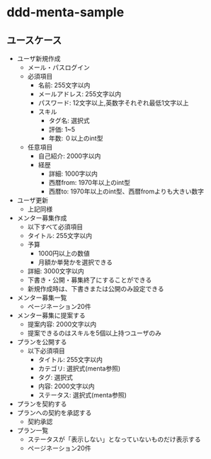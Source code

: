 # ddd-menta-sample

## ユースケース

- ユーザ新規作成
    - メール・パスログイン
    - 必須項目
        - 名前: 255文字以内
        - メールアドレス: 255文字以内
        - パスワード: 12文字以上,英数字それぞれ最低1文字以上
        - スキル
            - タグ名: 選択式
            - 評価: 1~5
            - 年数: ０以上のint型
    - 任意項目
        - 自己紹介: 2000字以内
        - 経歴
            - 詳細: 1000字以内
            - 西暦from: 1970年以上のint型
            - 西暦to: 1970年以上のint型、西暦fromよりも大きい数字
- ユーザ更新
    - 上記同様
- メンター募集作成
    - 以下すべて必須項目
    - タイトル: 255文字以内
    - 予算
        - 1000円以上の数値
        - 月額か単発かを選択できる
    - 詳細: 3000文字以内
    - 下書き・公開・募集終了にすることができる
    - 新規作成時は、下書きまたは公開のみ設定できる
- メンター募集一覧
    - ページネーション20件
- メンター募集に提案する
    - 提案内容: 2000文字以内
    - 提案できるのはスキルを5個以上持つユーザのみ
- プランを公開する
    - 以下必須項目
        - タイトル: 255文字以内
        - カテゴリ: 選択式(menta参照)
        - タグ: 選択式
        - 内容: 2000文字以内
        - ステータス: 選択式(menta参照)
- プランを契約する
- プランへの契約を承認する
    - 契約承認
- プラン一覧
    - ステータスが「表示しない」となっていないものだけ表示する
    - ページネーション20件
